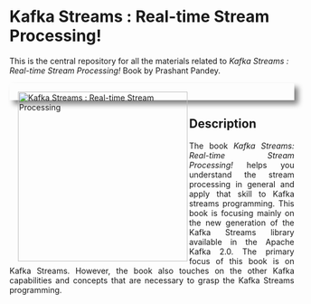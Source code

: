# Kafka Streams : Real-time Stream Processing!
This is the central repository for all the materials related to <em>Kafka Streams : Real-time Stream Processing!</em> Book by Prashant Pandey. 
<div>
  <div style="padding: 15px; box-shadow: 7px 7px 10px grey;">
<a href="https://www.learningjournal.guru/ebook/kafka-streams-real-time-stream-processing/">
<img src="https://www.learningjournal.guru/_resources/img/jpg-7x/kafka-streams-real-time-stream-processing.jpg" alt="Kafka Streams : Real-time Stream Processing" width="300" align="left">
</a>
  </div>
<h2> Description </h2>
<p align="justify">
  The book <em>Kafka Streams: Real-time Stream Processing!</em> helps you understand the stream processing in general and apply that skill to Kafka streams programming. This book is focusing mainly on the new generation of the Kafka Streams library available in the Apache Kafka 2.0. The primary focus of this book is on Kafka Streams. However, the book also touches on the other Kafka capabilities and concepts that are necessary to grasp the Kafka Streams programming.
</p>
</div>
